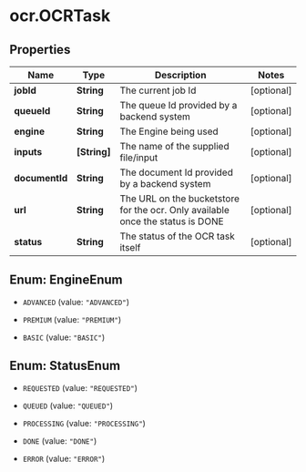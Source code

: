 # ocr.OCRTask

## Properties
Name | Type | Description | Notes
------------ | ------------- | ------------- | -------------
**jobId** | **String** | The current job Id | [optional] 
**queueId** | **String** | The queue Id provided by a backend system | [optional] 
**engine** | **String** | The Engine being used | [optional] 
**inputs** | **[String]** | The name of the supplied file/input | [optional] 
**documentId** | **String** | The document Id provided by a backend system | [optional] 
**url** | **String** | The URL on the bucketstore for the ocr. Only available once the status is DONE | [optional] 
**status** | **String** | The status of the OCR task itself | [optional] 


<a name="EngineEnum"></a>
## Enum: EngineEnum


* `ADVANCED` (value: `"ADVANCED"`)

* `PREMIUM` (value: `"PREMIUM"`)

* `BASIC` (value: `"BASIC"`)




<a name="StatusEnum"></a>
## Enum: StatusEnum


* `REQUESTED` (value: `"REQUESTED"`)

* `QUEUED` (value: `"QUEUED"`)

* `PROCESSING` (value: `"PROCESSING"`)

* `DONE` (value: `"DONE"`)

* `ERROR` (value: `"ERROR"`)




